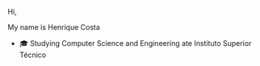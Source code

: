 Hi,

My name is Henrique Costa
- 🎓 Studying Computer Science and Engineering ate Instituto Superior Técnico

<!---
hmcostaa/hmcostaa is a ✨ special ✨ repository because its `README.md` (this file) appears on your GitHub profile.
You can click the Preview link to take a look at your changes.
--->
